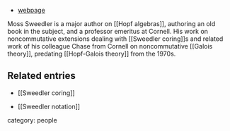 

* [webpage](http://www.math.cornell.edu/People/Faculty/sweedler.html)

Moss Sweedler is a major author on [[Hopf algebras]], authoring an old book in the subject, and a professor emeritus at Cornell. His work on noncommutative extensions dealing with [[Sweedler coring]]s and related work of his colleague Chase from Cornell on noncommutative [[Galois theory]], predating [[Hopf-Galois theory]] from the 1970s.

## Related entries

* [[Sweedler coring]]

* [[Sweedler notation]]

category: people